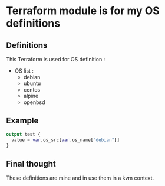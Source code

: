 # Terraform module is for my OS definitions

## Definitions

This Terraform is used for OS definition :

- OS list :
  - debian
  - ubuntu
  - centos
  - alpine
  - openbsd

## Example

```terraform
output test {
  value = var.os_src[var.os_name["debian"]]
}
```

## Final thought

These definitions are mine and in use them in a kvm context.
